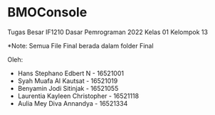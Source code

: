 # BMOConsole
Tugas Besar IF1210 Dasar Pemrograman 2022 Kelas 01 Kelompok 13

*Note: Semua File Final berada dalam folder Final

Oleh:
- Hans Stephano Edbert N - 16521001 
- Syah Muafa Al Kautsat - 16521019
- Benyamin Jodi Sitinjak - 16521055
- Laurentia Kayleen Christopher - 16521118
- Aulia Mey Diva Annandya - 16521334
